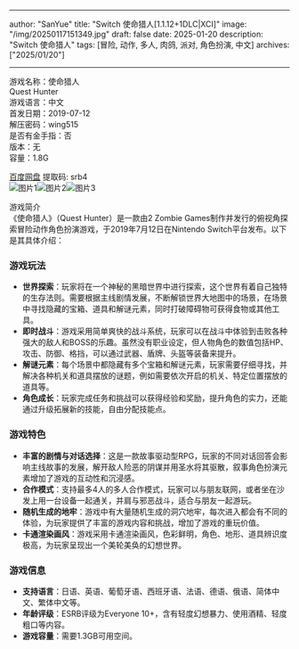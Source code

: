 
---
author: "SanYue"
title: "Switch 使命猎人[1.1.12+1DLC|XCI]"
image: "/img/20250117151349.jpg"
draft: false
date: 2025-01-20
description: "Switch 使命猎人"
tags: [冒险, 动作, 多人, 肉鸽, 派对, 角色扮演, 中文]
archives: ["2025/01/20"]

---

游戏名称：使命猎人   
Quest Hunter    
游戏语言：中文  
首发日期：2019-07-12  
解压密码：wing515  
是否有金手指：否  
版本：无   
容量：1.8G

[百度网盘](https://pan.baidu.com/s/1jfX7oy4HAKQlSt6UsGgsHg) 提取码: srb4  
![图片1](/img/630684.jpg)![图片2](/img/ce1dff.jpg)![图片3](/img/c52a57.jpg)  

游戏简介  
《使命猎人》（Quest Hunter）是一款由2 Zombie Games制作并发行的俯视角探索冒险动作角色扮演游戏，于2019年7月12日在Nintendo Switch平台发布。以下是其具体介绍：

### 游戏玩法
- **世界探索**：玩家将在一个神秘的黑暗世界中进行探索，这个世界有着自己独特的生存法则。需要根据主线剧情发展，不断解锁世界大地图中的场景，在场景中寻找隐藏的宝箱、道具和解谜元素，同时打破障碍物可获得食物或其他工具。
- **即时战斗**：游戏采用简单爽快的战斗系统，玩家可以在战斗中体验到击败各种强大的敌人和BOSS的乐趣。虽然没有职业设定，但人物角色的数值包括HP、攻击、防御、格挡，可以通过武器、盾牌、头盔等装备来提升。
- **解谜元素**：每个场景中都隐藏有多个宝箱和解谜元素，玩家需要仔细寻找，并解决各种机关和道具摆放的谜题，例如需要依次开启的机关、特定位置摆放的道具等。
- **角色成长**：玩家完成任务和挑战可以获得经验和奖励，提升角色的实力，还能通过升级拓展新的技能，自由分配技能点。

### 游戏特色
- **丰富的剧情与对话选择**：这是一款故事驱动型RPG，玩家的不同对话回答会影响主线故事的发展，解开敌人险恶的阴谋并用圣水将其驱散，叙事角色扮演元素增加了游戏的互动性和沉浸感。
- **合作模式**：支持最多4人的多人合作模式，玩家可以与朋友联网，或者坐在沙发上用一台设备一起通关，并肩与邪恶战斗，适合与朋友一起游玩。
- **随机生成的地牢**：游戏中有大量随机生成的洞穴地牢，每次进入都会有不同的体验，为玩家提供了丰富的游戏内容和挑战，增加了游戏的重玩价值。
- **卡通渲染画风**：游戏采用卡通渲染画风，色彩鲜明，角色、地形、道具辨识度极高，为玩家呈现出一个美轮美奂的幻想世界。

### 游戏信息
- **支持语言**：日语、英语、葡萄牙语、西班牙语、法语、德语、俄语、简体中文、繁体中文等。
- **年龄评级**：ESRB评级为Everyone 10+，含有轻度幻想暴力、使用酒精、轻度粗口等内容。
- **游戏容量**：需要1.3GB可用空间。

